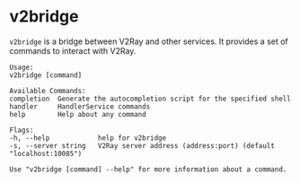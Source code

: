 # v2bridge

`v2bridge` is a bridge between V2Ray and other services.
It provides a set of commands to interact with V2Ray.

```
Usage:
v2bridge [command]

Available Commands:
completion  Generate the autocompletion script for the specified shell
handler     HandlerService commands
help        Help about any command

Flags:
-h, --help            help for v2bridge
-s, --server string   V2Ray server address (address:port) (default "localhost:10085")

Use "v2bridge [command] --help" for more information about a command.
```
